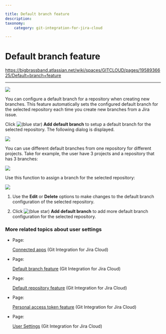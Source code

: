 ```yaml
---

title: Default branch feature
description:
taxonomy:
    category: git-integration-for-jira-cloud

---
```




# Default branch feature

<https://bigbrassband.atlassian.net/wiki/spaces/GITCLOUD/pages/1958936625/Default+branch+feature>

* * *

![](https://bigbrassband.atlassian.net/wiki/download/attachments/1958936625/gitcloud-user-settings-default-branches.png?version=2&modificationDate=1632647092653&cacheVersion=1&api=v2)

You can configure a default branch for a repository when creating new branches. This feature automatically sets the configured default branch for the selected repository each time you create new branches from a Jira issue.

Click ![(blue star)](/wiki/s/-1639011364/6452/8b4898d3c114827e64ec143b4fa79bb76a6cfa5b/_/images/icons/emoticons/star_blue.png) **Add default branch** to setup a default branch for the selected repository. The following dialog is displayed.

![](https://bigbrassband.atlassian.net/wiki/download/thumbnails/1958936625/gitcloud-user-settings-create-def-branch-dlg.png?version=2&modificationDate=1632842489171&cacheVersion=1&api=v2&width=442&height=245)

You can use different default branches from one repository for different projects. Take for example, the user have 3 projects and a repository that has 3 branches:

![](https://bigbrassband.atlassian.net/wiki/download/thumbnails/1958936625/default-branch-flow.png?version=1&modificationDate=1632844978684&cacheVersion=1&api=v2&width=557&height=293)

Use this function to assign a branch for the selected repository:

![](https://bigbrassband.atlassian.net/wiki/download/thumbnails/1958936625/gitcloud-user-settings-default-branch-add-sel.png?version=1&modificationDate=1632847069169&cacheVersion=1&api=v2&width=680&height=413)

1.  Use the **Edit** or **Delete** options to make changes to the default branch configuration of the selected repository.
    
2.  Click ![(blue star)](/wiki/s/-1639011364/6452/8b4898d3c114827e64ec143b4fa79bb76a6cfa5b/_/images/icons/emoticons/star_blue.png) **Add default branch** to add more default branch configuration for the selected repository.
    

### More related topics about user settings

*   Page:
    
    [Connected apps](/wiki/spaces/GITCLOUD/pages/1958805530/Connected+apps) (Git Integration for Jira Cloud)
    
*   Page:
    
    [Default branch feature](/wiki/spaces/GITCLOUD/pages/1958936625/Default+branch+feature) (Git Integration for Jira Cloud)
    
*   Page:
    
    [Default repository feature](/wiki/spaces/GITCLOUD/pages/1741094916/Default+repository+feature) (Git Integration for Jira Cloud)
    
*   Page:
    
    [Personal access token feature](/wiki/spaces/GITCLOUD/pages/1739948039/Personal+access+token+feature) (Git Integration for Jira Cloud)
    
*   Page:
    
    [User Settings](/wiki/spaces/GITCLOUD/pages/781975665/User+Settings) (Git Integration for Jira Cloud)